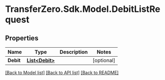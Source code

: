 
# TransferZero.Sdk.Model.DebitListRequest

## Properties

Name | Type | Description | Notes
------------ | ------------- | ------------- | -------------
**Debit** | [**List&lt;Debit&gt;**](Debit.md) |  | [optional] 

[[Back to Model list]](../README.md#documentation-for-models)
[[Back to API list]](../README.md#documentation-for-api-endpoints)
[[Back to README]](../README.md)

